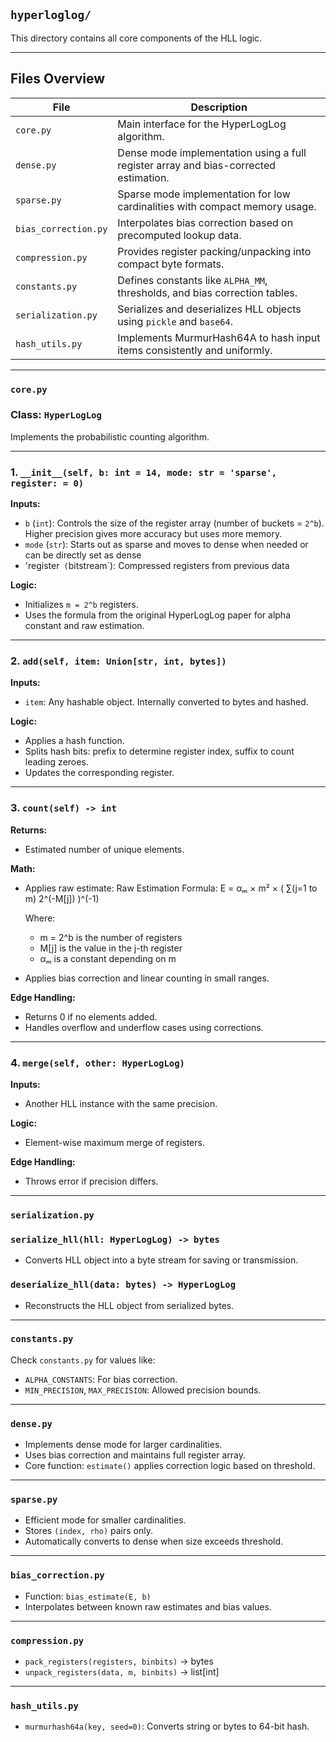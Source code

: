
##  `hyperloglog/`

This directory contains all core components of the HLL logic.

---

## Files Overview

| File                | Description |
|---------------------|-------------|
| `core.py`           | Main interface for the HyperLogLog algorithm.
| `dense.py`          | Dense mode implementation using a full register array and bias-corrected estimation. |
| `sparse.py`         | Sparse mode implementation for low cardinalities with compact memory usage. |
| `bias_correction.py`| Interpolates bias correction based on precomputed lookup data. |
| `compression.py`    | Provides register packing/unpacking into compact byte formats. |
| `constants.py`      | Defines constants like `ALPHA_MM`, thresholds, and bias correction tables. |
| `serialization.py`  | Serializes and deserializes HLL objects using `pickle` and `base64`. |
| `hash_utils.py`     | Implements MurmurHash64A to hash input items consistently and uniformly. |

---

### `core.py`

### Class: `HyperLogLog`

Implements the probabilistic counting algorithm.

---

### 1. **`__init__(self, b: int = 14, mode: str = 'sparse', register: = 0)`**

**Inputs:**
- `b` (`int`): Controls the size of the register array (number of buckets = `2^b`). Higher precision gives more accuracy but uses more memory.
- `mode` (`str`): Starts out as sparse and moves to dense when needed or can be directly set as dense
- 'register` (`bitstream`): Compressed registers from previous data

**Logic:**
- Initializes `m = 2^b` registers.
- Uses the formula from the original HyperLogLog paper for alpha constant and raw estimation.


---

### 2. **`add(self, item: Union[str, int, bytes])`**

**Inputs:**
- `item`: Any hashable object. Internally converted to bytes and hashed.

**Logic:**
- Applies a hash function.
- Splits hash bits: prefix to determine register index, suffix to count leading zeroes.
- Updates the corresponding register.

---

### 3. **`count(self) -> int`**

**Returns:**
- Estimated number of unique elements.

**Math:**
- Applies raw estimate:
    Raw Estimation Formula:
    E = αₘ × m² × ( ∑(j=1 to m) 2^(-M[j]) )^(-1)
    
    Where:
    - m = 2^b is the number of registers
    - M[j] is the value in the j-th register
    - αₘ is a constant depending on m

- Applies bias correction and linear counting in small ranges.

**Edge Handling:**
- Returns 0 if no elements added.
- Handles overflow and underflow cases using corrections.

---

### 4. **`merge(self, other: HyperLogLog)`**

**Inputs:**
- Another HLL instance with the same precision.

**Logic:**
- Element-wise maximum merge of registers.

**Edge Handling:**
- Throws error if precision differs.

---

### `serialization.py`

### `serialize_hll(hll: HyperLogLog) -> bytes`
- Converts HLL object into a byte stream for saving or transmission.

### `deserialize_hll(data: bytes) -> HyperLogLog`
- Reconstructs the HLL object from serialized bytes.

---

### `constants.py`

Check `constants.py` for values like:
- `ALPHA_CONSTANTS`: For bias correction.
- `MIN_PRECISION`, `MAX_PRECISION`: Allowed precision bounds.

---

### `dense.py`
- Implements dense mode for larger cardinalities.
- Uses bias correction and maintains full register array.
- Core function: `estimate()` applies correction logic based on threshold.

---

### `sparse.py`
- Efficient mode for smaller cardinalities.
- Stores `(index, rho)` pairs only.
- Automatically converts to dense when size exceeds threshold.

---

### `bias_correction.py`
- Function: `bias_estimate(E, b)`
- Interpolates between known raw estimates and bias values.

---

### `compression.py`
- `pack_registers(registers, binbits)` → bytes
- `unpack_registers(data, m, binbits)` → list[int]

---

### `hash_utils.py`
- `murmurhash64a(key, seed=0)`: Converts string or bytes to 64-bit hash.




